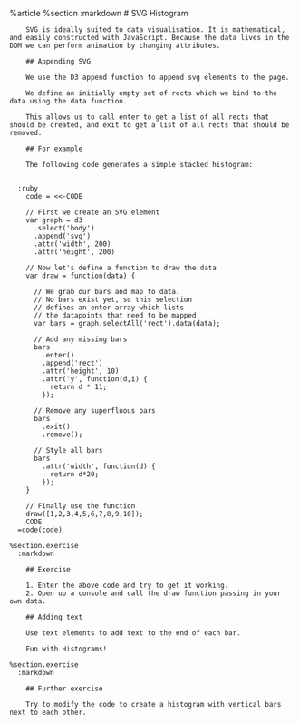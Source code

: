 %article
    %section
      :markdown
        # SVG Histogram
  
        SVG is ideally suited to data visualisation. It is mathematical, and easily constructed with JavaScript. Because the data lives in the DOM we can perform animation by changing attributes.
  
        ## Appending SVG
  
        We use the D3 append function to append svg elements to the page.
  
        We define an initially empty set of rects which we bind to the data using the data function.
  
        This allows us to call enter to get a list of all rects that should be created, and exit to get a list of all rects that should be removed.
  
        ## For example
  
        The following code generates a simple stacked histogram:
  
  
      :ruby
        code = <<-CODE
  
        // First we create an SVG element
        var graph = d3
          .select('body')
          .append('svg')
          .attr('width', 200)
          .attr('height', 200)
  
        // Now let's define a function to draw the data
        var draw = function(data) {
  
          // We grab our bars and map to data.
          // No bars exist yet, so this selection
          // defines an enter array which lists
          // the datapoints that need to be mapped.
          var bars = graph.selectAll('rect').data(data);
  
          // Add any missing bars
          bars
            .enter()
            .append('rect')
            .attr('height', 10)
            .attr('y', function(d,i) {
              return d * 11;
            });
  
          // Remove any superfluous bars
          bars
            .exit()
            .remove();
  
          // Style all bars
          bars
            .attr('width', function(d) {
              return d*20;
            });
        }
  
        // Finally use the function
        draw([1,2,3,4,5,6,7,8,9,10]);
        CODE
      =code(code)
  
    %section.exercise
      :markdown
  
        ## Exercise
  
        1. Enter the above code and try to get it working.
        2. Open up a console and call the draw function passing in your own data.
  
        ## Adding text
  
        Use text elements to add text to the end of each bar.
  
        Fun with Histograms!
  
    %section.exercise
      :markdown
  
        ## Further exercise
  
        Try to modify the code to create a histogram with vertical bars next to each other.
  